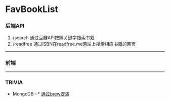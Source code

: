 # FavBookList

### 后端API

1. /search 通过豆瓣API按照关键字搜索书籍
2. /readfree 通过ISBN在readfree.me网站上搜索相应书籍的网页


---

### 前端

---

### TRIVIA

* MongoDB
⋅⋅* [通过brew安装](https://docs.mongodb.org/manual/tutorial/install-mongodb-on-os-x/)
